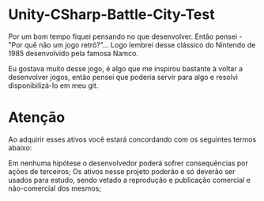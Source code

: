# Unity-CSharp-Battle-City-Test


Por um bom tempo fiquei pensando no que desenvolver.
Então pensei - "Por quê não um jogo retrô?"...
Logo lembrei desse clássico do Nintendo de 1985 desenvolvido pela famosa Namco.

Eu gostava muito desse jogo, é algo que me inspirou bastante à voltar a desenvolver jogos, então pensei que poderia servir para algo e resolvi disponibilizá-lo em meu git.





# Atenção
Ao adquirir esses ativos você estará concordando com os seguintes termos abaixo:

Em nenhuma hipótese o desenvolvedor poderá sofrer consequências por ações de terceiros;
Os ativos nesse projeto poderão e só deverão ser usados para estudo, sendo vetado a reprodução e publicação comercial e não-comercial dos mesmos;
